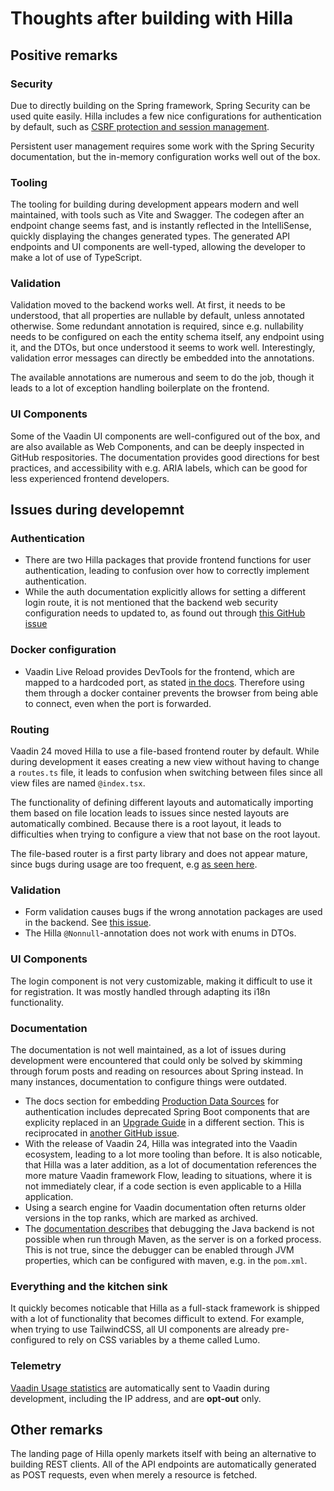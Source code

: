 # Thoughts after building with Hilla

## Positive remarks

### Security

Due to directly building on the Spring framework, Spring Security can be used quite easily. Hilla includes a few nice configurations for authentication by default, such as [CSRF protection and session management](https://vaadin.com/docs/latest/hilla/guides/security/intro#security-considerations).

Persistent user management requires some work with the Spring Security documentation, but the in-memory configuration works well out of the box.

### Tooling

The tooling for building during development appears modern and well maintained, with tools such as Vite and Swagger. The codegen after an endpoint change seems fast, and is instantly reflected in the IntelliSense, quickly displaying the changes generated types. The generated API endpoints and UI components are well-typed, allowing the developer to make a lot of use of TypeScript.

### Validation

Validation moved to the backend works well. At first, it needs to be understood, that all properties are nullable by default, unless annotated otherwise. Some redundant annotation is required, since e.g. nullability needs to be configured on each the entity schema itself, any endpoint using it, and the DTOs, but once understood it seems to work well. Interestingly, validation error messages can directly be embedded into the annotations.

The available annotations are numerous and seem to do the job, though it leads to a lot of exception handling boilerplate on the frontend.

### UI Components

Some of the Vaadin UI components are well-configured out of the box, and are also available as Web Components, and can be deeply inspected in GitHub respositories. The documentation provides good directions for best practices, and accessibility with e.g. ARIA labels, which can be good for less experienced frontend developers.

## Issues during developemnt

### Authentication

-   There are two Hilla packages that provide frontend functions for user authentication, leading to confusion over how to correctly implement authentication.
-   While the auth documentation explicitly allows for setting a different login route, it is not mentioned that the backend web security configuration needs to updated to, as found out through [this GitHub issue](https://github.com/vaadin/hilla/pull/2432)

### Docker configuration

-   Vaadin Live Reload provides DevTools for the frontend, which are mapped to a hardcoded port, as stated [in the docs](https://vaadin.com/docs/latest/flow/configuration/live-reload/spring-boot#limitations). Therefore using them through a docker container prevents the browser from being able to connect, even when the port is forwarded.

### Routing

Vaadin 24 moved Hilla to use a file-based frontend router by default. While during development it eases creating a new view without having to change a `routes.ts` file, it leads to confusion when switching between files since all view files are named `@index.tsx`.

The functionality of defining different layouts and automatically importing them based on file location leads to issues since nested layouts are automatically combined. Because there is a root layout, it leads to difficulties when trying to configure a view that not base on the root layout.

The file-based router is a first party library and does not appear mature, since bugs during usage are too frequent, e.g [as seen here](https://github.com/vaadin/hilla/pull/2432).

### Validation

-   Form validation causes bugs if the wrong annotation packages are used in the backend. See [this issue](https://vaadin.com/forum/t/form-binding-firstnamecomponent-example-renders-undefined-as-input-value/166913/5).
-   The Hilla `@Nonnull`-annotation does not work with enums in DTOs.

### UI Components

The login component is not very customizable, making it difficult to use it for registration. It was mostly handled through adapting its i18n functionality.

### Documentation

The documentation is not well maintained, as a lot of issues during development were encountered that could only be solved by skimming through forum posts and reading on resources about Spring instead. In many instances, documentation to configure things were outdated.

-   The docs section for embedding [Production Data Sources](https://vaadin.com/docs/latest/hilla/lit/guides/security/spring-login#appendix-production-data-sources) for authentication includes deprecated Spring Boot components that are explicity replaced in an [Upgrade Guide](https://vaadin.com/docs/latest/upgrading#deprecation) in a different section. This is reciprocated in [another GitHub issue](https://github.com/vaadin/hilla/issues/2078).
-   With the release of Vaadin 24, Hilla was integrated into the Vaadin ecosystem, leading to a lot more tooling than before. It is also noticable, that Hilla was a later addition, as a lot of documentation references the more mature Vaadin framework Flow, leading to situations, where it is not immediately clear, if a code section is even applicable to a Hilla application.
-   Using a search engine for Vaadin documentation often returns older versions in the top ranks, which are marked as archived.
-   The [documentation describes](https://vaadin.com/docs/latest/getting-started/run#debugging) that debugging the Java backend is not possible when run through Maven, as the server is on a forked process. This is not true, since the debugger can be enabled through JVM properties, which can be configured with maven, e.g. in the `pom.xml`.

### Everything and the kitchen sink

It quickly becomes noticable that Hilla as a full-stack framework is shipped with a lot of functionality that becomes difficult to extend. For example, when trying to use TailwindCSS, all UI components are already pre-configured to rely on CSS variables by a theme called Lumo.

### Telemetry

[Vaadin Usage statistics](https://github.com/vaadin/vaadin-usage-statistics) are automatically sent to Vaadin during development, including the IP address, and are **opt-out** only.

## Other remarks

The landing page of Hilla openly markets itself with being an alternative to building REST clients. All of the API endpoints are automatically generated as POST requests, even when merely a resource is fetched.
